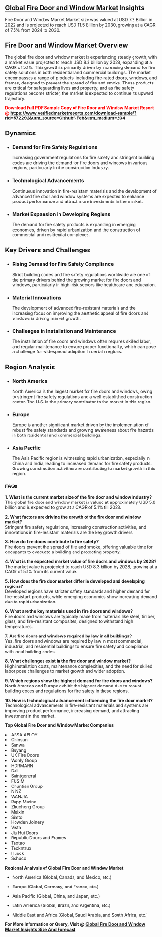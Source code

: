 <h2><a href="https://www.verifiedmarketreports.com/download-sample/?rid=572292&amp;utm_source=Githubf&amp;utm_medium=204" target="_blank">Global Fire Door and Window Market</a> Insights</h2><p>Fire Door and Window Market Market size was valued at USD 7.2 Billion in 2022 and is projected to reach USD 11.5 Billion by 2030, growing at a CAGR of 7.5% from 2024 to 2030.</p><p> <h2>Fire Door and Window Market Overview</h2> <p>The global fire door and window market is experiencing steady growth, with a market value projected to reach USD 8.3 billion by 2028, expanding at a CAGR of 5.1%. This growth is primarily driven by increasing demand for fire safety solutions in both residential and commercial buildings. The market encompasses a range of products, including fire-rated doors, windows, and frames, designed to prevent the spread of fire and smoke. These products are critical for safeguarding lives and property, and as fire safety regulations become stricter, the market is expected to continue its upward trajectory. <strong><p><span class=""><span style="color: #ff0000;"><strong>Download Full PDF Sample Copy of Fire Door and Window Market Report</strong> @ </span><a href="https://www.verifiedmarketreports.com/download-sample/?rid=572292&amp;utm_source=Githubf-Feb&amp;utm_medium=204" target="_blank">https://www.verifiedmarketreports.com/download-sample/?rid=572292&amp;utm_source=Githubf-Feb&amp;utm_medium=204</a></span></p></strong></p> <h2>Dynamics</h2> <ul> <li><h3>Demand for Fire Safety Regulations</h3> Increasing government regulations for fire safety and stringent building codes are driving the demand for fire doors and windows in various regions, particularly in the construction industry.</li> <li><h3>Technological Advancements</h3> Continuous innovation in fire-resistant materials and the development of advanced fire door and window systems are expected to enhance product performance and attract more investments in the market.</li> <li><h3>Market Expansion in Developing Regions</h3> The demand for fire safety products is expanding in emerging economies, driven by rapid urbanization and the construction of commercial and residential complexes.</li> </ul> <h2>Key Drivers and Challenges</h2> <ul> <li><h3>Rising Demand for Fire Safety Compliance</h3> Strict building codes and fire safety regulations worldwide are one of the primary drivers behind the growing market for fire doors and windows, particularly in high-risk sectors like healthcare and education.</li> <li><h3>Material Innovations</h3> The development of advanced fire-resistant materials and the increasing focus on improving the aesthetic appeal of fire doors and windows is driving market growth.</li> <li><h3>Challenges in Installation and Maintenance</h3> The installation of fire doors and windows often requires skilled labor, and regular maintenance to ensure proper functionality, which can pose a challenge for widespread adoption in certain regions.</li> </ul> <h2>Region Analysis</h2> <ul> <li><h3>North America</h3> North America is the largest market for fire doors and windows, owing to stringent fire safety regulations and a well-established construction sector. The U.S. is the primary contributor to the market in this region.</li> <li><h3>Europe</h3> Europe is another significant market driven by the implementation of robust fire safety standards and growing awareness about fire hazards in both residential and commercial buildings.</li> <li><h3>Asia Pacific</h3> The Asia Pacific region is witnessing rapid urbanization, especially in China and India, leading to increased demand for fire safety products. Growing construction activities are contributing to market growth in this region.</li> </ul> <h3>FAQs</h3> <p><strong>1. What is the current market size of the fire door and window industry?</strong><br> The global fire door and window market is valued at approximately USD 5.8 billion and is expected to grow at a CAGR of 5.1% till 2028.</p> <p><strong>2. What factors are driving the growth of the fire door and window market?</strong><br> Stringent fire safety regulations, increasing construction activities, and innovations in fire-resistant materials are the key growth drivers.</p> <p><strong>3. How do fire doors contribute to fire safety?</strong><br> Fire doors prevent the spread of fire and smoke, offering valuable time for occupants to evacuate a building and protecting property.</p> <p><strong>4. What is the expected market value of fire doors and windows by 2028?</strong><br> The market value is projected to reach USD 8.3 billion by 2028, growing at a CAGR of 5.1% from its current value.</p> <p><strong>5. How does the fire door market differ in developed and developing regions?</strong><br> Developed regions have stricter safety standards and higher demand for fire-resistant products, while emerging economies show increasing demand due to rapid urbanization.</p> <p><strong>6. What are the key materials used in fire doors and windows?</strong><br> Fire doors and windows are typically made from materials like steel, timber, glass, and fire-resistant composites, designed to withstand high temperatures.</p> <p><strong>7. Are fire doors and windows required by law in all buildings?</strong><br> Yes, fire doors and windows are required by law in most commercial, industrial, and residential buildings to ensure fire safety and compliance with local building codes.</p> <p><strong>8. What challenges exist in the fire door and window market?</strong><br> High installation costs, maintenance complexities, and the need for skilled labor pose challenges to market growth and wider adoption.</p> <p><strong>9. Which regions show the highest demand for fire doors and windows?</strong><br> North America and Europe exhibit the highest demand due to robust building codes and regulations for fire safety in these regions.</p> <p><strong>10. How is technological advancement influencing the fire door market?</strong><br> Technological advancements in fire-resistant materials and systems are improving product performance, increasing demand, and attracting investment in the market.</p> </p><p><strong>Top Global Fire Door and Window Market Companies</strong></p><div data-test-id=""><p><li>ASSA ABLOY</li><li> Chinsun</li><li> Sanwa</li><li> Buyang</li><li> UK Fire Doors</li><li> Wonly Group</li><li> HORMANN</li><li> Dali</li><li> Saintgeneral</li><li> FUSIM</li><li> Chuntian Group</li><li> NINZ</li><li> WANJIA</li><li> Rapp Marine</li><li> Zhucheng Group</li><li> Meixin</li><li> Simto</li><li> Howden Joinery</li><li> Vista</li><li> Jia Hui Doors</li><li> Republic Doors and Frames</li><li> Taotao</li><li> Teckntrup</li><li> Hueck</li><li> Schuco</li></p><div><strong>Regional Analysis of&nbsp;Global Fire Door and Window Market</strong></div><ul><li dir="ltr"><p dir="ltr">North America&nbsp;(Global, Canada, and Mexico, etc.)</p></li><li dir="ltr"><p dir="ltr">Europe (Global, Germany, and France, etc.)</p></li><li dir="ltr"><p dir="ltr">Asia Pacific&nbsp;(Global, China, and Japan, etc.)</p></li><li dir="ltr"><p dir="ltr">Latin America&nbsp;(Global, Brazil, and Argentina, etc.)</p></li><li dir="ltr">Middle East and Africa&nbsp;(Global, Saudi Arabia, and South Africa, etc.)</li></ul><p><strong>For More Information or Query, Visit @&nbsp;</strong><strong><a href="https://www.verifiedmarketreports.com/product/fire-door-and-window-market/?utm_source=Githubf&amp;utm_medium=204" target="_blank">Global Fire Door and Window Market Insights Size And Forecast</a></strong></p></div>
